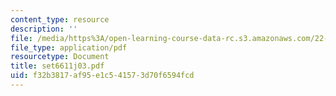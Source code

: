 ```yaml
---
content_type: resource
description: ''
file: /media/https%3A/open-learning-course-data-rc.s3.amazonaws.com/22-611j-introduction-to-plasma-physics-i-fall-2003/f32b3817af95e1c541573d70f6594fcd_set6611j03.pdf
file_type: application/pdf
resourcetype: Document
title: set6611j03.pdf
uid: f32b3817-af95-e1c5-4157-3d70f6594fcd
---
```

